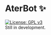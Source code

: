 # AterBot ✨  
[![License: GPL v3](https://img.shields.io/badge/License-GPLv3-blue.svg)](/LICENSE)  
Still in development.